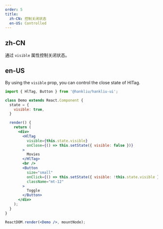 ```yaml
---
order: 5
title:
  zh-CN: 控制关闭状态
  en-US: Controlled
---
```


## zh-CN

通过 `visible` 属性控制关闭状态。

## en-US

By using the `visible` prop, you can control the close state of HlTag.

````jsx
import { HlTag, Button } from '@hankliu/hankliu-ui';

class Demo extends React.Component {
  state = {
    visible: true,
  }

  render() {
    return (
      <div>
        <HlTag
          visible={this.state.visible}
          onClose={() => this.setState({ visible: false })}
        >
          Movies
        </HlTag>
        <br />
        <Button
          size="small"
          onClick={() => this.setState({ visible: !this.state.visible })}
          className="mt-12"
        >
          Toggle
        </Button>
      </div>
    );
  }
}

ReactDOM.render(<Demo />, mountNode);
````
